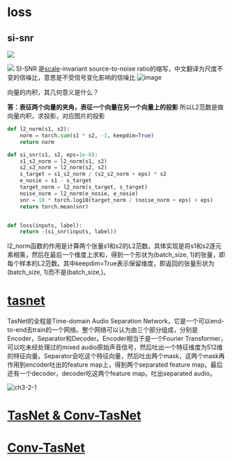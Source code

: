 # loss
## si-snr
![](https://pic2.zhimg.com/80/v2-55feed80e523185d25267fcfb4b21391_720w.jpg)

![](https://pic3.zhimg.com/80/v2-6aafcc5d9412520d02466ee4cbc48e0a_720w.jpg)
SI-SNR 是[scale](https://so.csdn.net/so/search?q=scale&spm=1001.2101.3001.7020)-invariant source-to-noise ratio的缩写，中文翻译为尺度不变的信噪比，意思是不受信号变化影响的信噪比
![image](https://cdn.staticaly.com/gh/andyye1999/image-hosting@master/20220920/image.19zvvnqhaiww.webp)


向量的内积，其几何意义是什么？

**答：表征两个向量的夹角，表征一个向量在另一个向量上的投影**
所以L2范数是做向量内积，求投影，对应图片的投影

```python
def l2_norm(s1, s2):
    norm = torch.sum(s1 * s2, -1, keepdim=True)
    return norm

def si_snr(s1, s2, eps=1e-8):
    s1_s2_norm = l2_norm(s1, s2)
    s2_s2_norm = l2_norm(s2, s2)
    s_target = s1_s2_norm / (s2_s2_norm + eps) * s2
    e_nosie = s1 - s_target
    target_norm = l2_norm(s_target, s_target)
    noise_norm = l2_norm(e_nosie, e_nosie)
    snr = 10 * torch.log10(target_norm / (noise_norm + eps) + eps)
    return torch.mean(snr)


def loss(inputs, label):
    return -(si_snr(inputs, label))
```

 l2_norm函数的作用是计算两个张量s1和s2的L2范数。具体实现是将s1和s2逐元素相乘，然后在最后一个维度上求和，得到一个形状为(batch_size, 1)的张量，即每个样本的L2范数。其中keepdim=True表示保留维度，即返回的张量形状为(batch_size, 1)而不是(batch_size,)。
 
# [tasnet](https://blog.csdn.net/zjuPeco/article/details/106310790)

TasNet的全程是Time-domain Audio Separation Network，它是一个可以end-to-end去train的一个网络。整个网络可以认为由三个部分组成，分别是Encoder，Separator和Decoder。Encoder相当于是一个Fourier Transformer，可以吃未经处理过的mixed audio原始声音信号，然后吐出一个特征维度为512维的特征向量。Separator会吃这个特征向量，然后吐出两个mask，这两个mask再作用到encoder吐出的feature map上，得到两个separated feature map。最后还有一个decoder，decoder吃这两个feature map。吐出separated audio。

![ch3-2-1](https://img-blog.csdnimg.cn/20200524102818902.png?x-oss-process=image/watermark,type_ZmFuZ3poZW5naGVpdGk,shadow_10,text_aHR0cHM6Ly9ibG9nLmNzZG4ubmV0L3pqdVBlY28=,size_16,color_FFFFFF,t_70#pic_center)

# [TasNet & Conv-TasNet](https://zhuanlan.zhihu.com/p/101235440)

# [Conv-TasNet](https://blog.csdn.net/wjrenxinlei/article/details/107018571?ops_request_misc=%257B%2522request%255Fid%2522%253A%2522163651850816780265422153%2522%252C%2522scm%2522%253A%252220140713.130102334..%2522%257D&request_id=163651850816780265422153&biz_id=0&utm_medium=distribute.pc_search_result.none-task-blog-2~all~sobaiduend~default-2-107018571.pc_search_result_control_group&utm_term=Conv-TasNet&spm=1018.2226.3001.4187)

